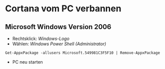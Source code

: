 # Cortana vom PC verbannen

## Microsoft Windows Version 2006

* Rechtsklick: *Windows-Logo*
* Wählen: *Windows Power Shell (Administrator)*
```
Get-AppxPackage -allusers Microsoft.549981C3F5F10 | Remove-AppxPackage
```
* PC neu starten
